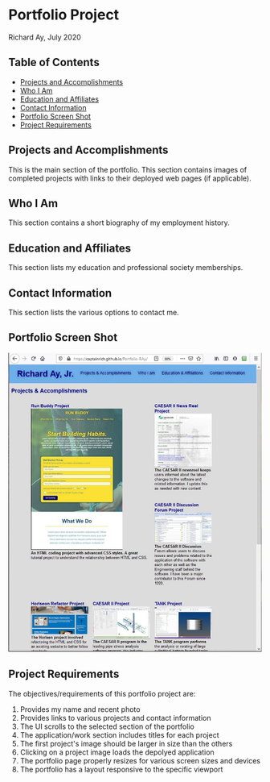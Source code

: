# Portfolio Project
Richard Ay, July 2020

## Table of Contents
* [Projects and Accomplishments](#projects-and-accomplishments)
* [Who I Am](#who-i-am)
* [Education and Affiliates](#education-and-affiliates)
* [Contact Information](#contact-information)
* [Portfolio Screen Shot](#portfolio-screen-shot)
* [Project Requirements](#project-requirements)


## Projects and Accomplishments
This is the main section of the portfolio.  This section contains images of 
completed projects with links to their deployed web pages (if applicable).

## Who I Am
This section contains a short biography of my employment history.

## Education and Affiliates
This section lists my education and professional society memberships.

## Contact Information
This section lists the various options to contact me.

## Portfolio Screen Shot

![Top Half](https://github.com/CaptainRich/Portfolio-RAy/blob/master/webpagescreenshot.jpg)


## Project Requirements
The objectives/requirements of this portfolio project are:

1) Provides my name and recent photo
2) Provides links to various projects and contact information
3) The UI scrolls to the selected section of the portfolio
4) The application/work section includes titles for each project
5) The first project's image should be larger in size than the others
6) Clicking on a project image loads the depolyed application
7) The portfolio page properly resizes for various screen sizes and devices
8) The portfolio has a layout responsive to the specific viewport



